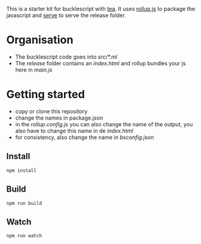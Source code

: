 This is a starter kit for bucklescript with [tea](https://github.com/OvermindDL1/bucklescript-tea). It uses [rollup.js](https://rollupjs.org/) to package the javascript and [serve](https://github.com/zeit/serve) to serve the release folder.

# Organisation

* The bucklescript code goes into _src/*.ml_
* The _release_ folder contains an _index.html_ and rollup bundles your js here in _main.js_

# Getting started

* copy or clone this repository
* change the names in package.json
* in the _rollup.config.js_ you can also change the name of the output, you also have to change this name in de _index.html_
* for consistency, also change the name in _bsconfig.json_

## Install

```
npm install
```

## Build

```
npm run build
```

## Watch

```
npm run watch
```